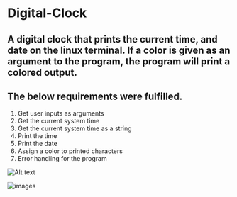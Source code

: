 # Digital-Clock

## A digital clock that prints the current time, and date on the linux terminal. If a color is given as an argument to the program, the program will print a colored output. 

## The below requirements were fulfilled.

1. Get user inputs as arguments
2. Get the current system time
3. Get the current system time as a string
4. Print the time
5. Print the date
6. Assign a color to printed characters
7. Error handling for the program

<img src="images/image1.pmg" alt="Alt text" title="Optional title">

![images](image2.png)
